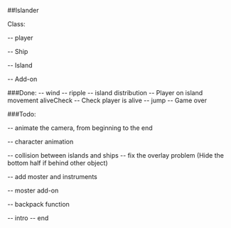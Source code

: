 ##Islander

Class:

-- player

-- Ship

-- Island

-- Add-on


###Done:
-- wind
-- ripple
-- island distribution
-- Player on island movement aliveCheck
-- Check player is alive 
-- jump
-- Game over


###Todo:

-- animate the camera, from beginning to the end

-- character animation

-- collision between islands and ships
-- fix the overlay problem (Hide the bottom half if behind other object)

-- add moster and instruments

-- moster add-on

-- backpack function



-- intro
-- end

